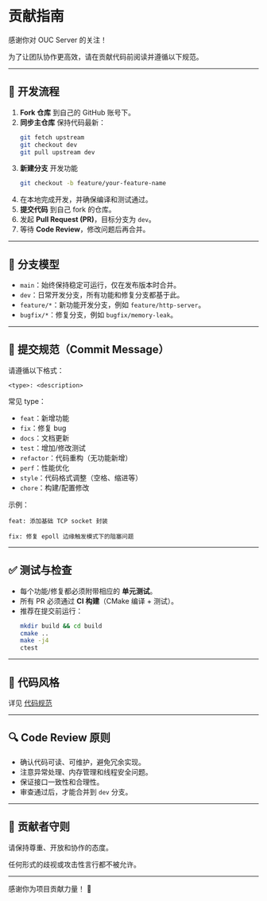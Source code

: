 # 贡献指南

感谢你对 OUC Server 的关注！

为了让团队协作更高效，请在贡献代码前阅读并遵循以下规范。

---

## 🌱 开发流程

1. **Fork 仓库** 到自己的 GitHub 账号下。
2. **同步主仓库** 保持代码最新：
    ```bash
    git fetch upstream
    git checkout dev
    git pull upstream dev
    ```
3. **新建分支** 开发功能
    ```bash
    git checkout -b feature/your-feature-name
    ```
4. 在本地完成开发，并确保编译和测试通过。
5. **提交代码** 到自己 fork 的仓库。
6. 发起 **Pull Request (PR)**，目标分支为 `dev`。
7. 等待 **Code Review**，修改问题后再合并。

---

## 🌳 分支模型

- `main`：始终保持稳定可运行，仅在发布版本时合并。
- `dev`：日常开发分支，所有功能和修复分支都基于此。
- `feature/*`：新功能开发分支，例如 `feature/http-server`。
- `bugfix/*`：修复分支，例如 `bugfix/memory-leak`。

---

## 📝 提交规范（Commit Message）

请遵循以下格式：

```<type>: <description>```

常见 type：
- `feat`：新增功能
- `fix`：修复 bug
- `docs`：文档更新
- `test`：增加/修改测试
- `refactor`：代码重构（无功能新增）
- `perf`：性能优化
- `style`：代码格式调整（空格、缩进等）
- `chore`：构建/配置修改

示例：

```feat: 添加基础 TCP socket 封装```

```fix: 修复 epoll 边缘触发模式下的阻塞问题```

---

## ✅ 测试与检查

- 每个功能/修复都必须附带相应的 **单元测试**。
- 所有 PR 必须通过 **CI 构建**（CMake 编译 + 测试）。
- 推荐在提交前运行：
    ```bash
    mkdir build && cd build
    cmake ..
    make -j4
    ctest
    ```

---

## 🎨 代码风格

详见 [代码规范](code_style.md)

---

## 🔍 Code Review 原则

- 确认代码可读、可维护，避免冗余实现。
- 注意异常处理、内存管理和线程安全问题。
- 保证接口一致性和合理性。
- 审查通过后，才能合并到 `dev` 分支。

---

## 📌 贡献者守则

请保持尊重、开放和协作的态度。

任何形式的歧视或攻击性言行都不被允许。

---

感谢你为项目贡献力量！ 🚀

